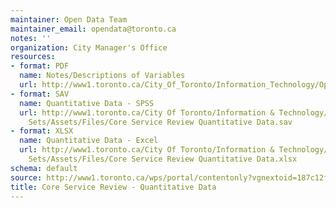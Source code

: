 ```yaml
---
maintainer: Open Data Team
maintainer_email: opendata@toronto.ca
notes: ''
organization: City Manager's Office
resources:
- format: PDF
  name: Notes/Descriptions of Variables
  url: http://www1.toronto.ca/City_Of_Toronto/Information_Technology/Open_Data/Data_Sets/Assets/Files/notes_and_description_of_variables_for_csr_quantitative_dataset.pdf
- format: SAV
  name: Quantitative Data - SPSS
  url: http://www1.toronto.ca/City Of Toronto/Information & Technology/Open Data/Data
    Sets/Assets/Files/Core Service Review Quantitative Data.sav
- format: XLSX
  name: Quantitative Data - Excel
  url: http://www1.toronto.ca/City Of Toronto/Information & Technology/Open Data/Data
    Sets/Assets/Files/Core Service Review Quantitative Data.xlsx
schema: default
source: http://www1.toronto.ca/wps/portal/contentonly?vgnextoid=187c12f464151310VgnVCM1000003dd60f89RCRD&vgnextchannel=1a66e03bb8d1e310VgnVCM10000071d60f89RCRD
title: Core Service Review - Quantitative Data
---
```

